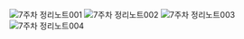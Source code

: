 ![7주차 정리노트001](https://github.com/seunghyuniisme/ML/assets/145260996/0ed07612-9c1d-4bbf-ac6d-86aed4f6178b)
![7주차 정리노트002](https://github.com/seunghyuniisme/ML/assets/145260996/2eee48a9-ae7d-4e29-8bc4-840a68369adc)
![7주차 정리노트003](https://github.com/seunghyuniisme/ML/assets/145260996/b3e17d7f-dc89-4e5e-84f1-ccf78b835439)
![7주차 정리노트004](https://github.com/seunghyuniisme/ML/assets/145260996/cce53cd6-5634-4273-ace5-602077a0d615)
